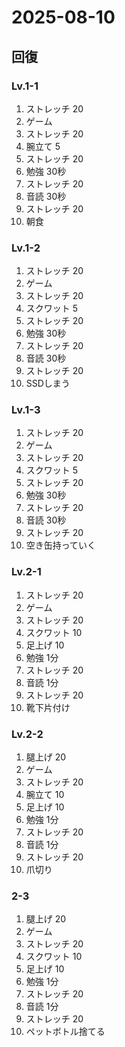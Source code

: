 # 2025-08-10

## 回復

### Lv.1-1

1. ストレッチ 20
2. ゲーム
3. ストレッチ 20
4. 腕立て 5
5. ストレッチ 20
6. 勉強 30秒
7. ストレッチ 20
8. 音読 30秒
9. ストレッチ 20
10. 朝食

### Lv.1-2

1. ストレッチ 20
2. ゲーム
3. ストレッチ 20
4. スクワット 5
5. ストレッチ 20
6. 勉強 30秒
7. ストレッチ 20
8. 音読 30秒
9. ストレッチ 20
10. SSDしまう

### Lv.1-3

1. ストレッチ 20
2. ゲーム
3. ストレッチ 20
4. スクワット 5
5. ストレッチ 20
6. 勉強 30秒
7. ストレッチ 20
8. 音読 30秒
9. ストレッチ 20
10. 空き缶持っていく

### Lv.2-1

1. ストレッチ 20
2. ゲーム
3. ストレッチ 20
4. スクワット 10
5. 足上げ 10
6. 勉強 1分
7. ストレッチ 20
8. 音読 1分
9. ストレッチ 20
10. 靴下片付け

### Lv.2-2

1. 腿上げ 20
2. ゲーム
3. ストレッチ 20
4. 腕立て 10
5. 足上げ 10
6. 勉強 1分
7. ストレッチ 20
8. 音読 1分
9. ストレッチ 20
10. 爪切り

### 2-3

1. 腿上げ 20
2. ゲーム
3. ストレッチ 20
4. スクワット 10
5. 足上げ 10
6. 勉強 1分
7. ストレッチ 20
8. 音読 1分
9. ストレッチ 20
10. ペットボトル捨てる


